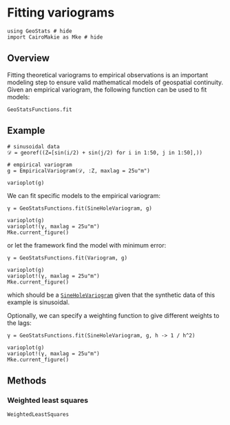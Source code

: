 # Fitting variograms

```@example variofit
using GeoStats # hide
import CairoMakie as Mke # hide
```

## Overview

Fitting theoretical variograms to empirical observations is an important
modeling step to ensure valid mathematical models of geospatial continuity.
Given an empirical variogram, the following function can be used to fit models:

```@docs
GeoStatsFunctions.fit
```

## Example

```@example variofit
# sinusoidal data
𝒟 = georef((Z=[sin(i/2) + sin(j/2) for i in 1:50, j in 1:50],))

# empirical variogram
g = EmpiricalVariogram(𝒟, :Z, maxlag = 25u"m")

varioplot(g)
```

We can fit specific models to the empirical variogram:

```@example variofit
γ = GeoStatsFunctions.fit(SineHoleVariogram, g)

varioplot(g)
varioplot!(γ, maxlag = 25u"m")
Mke.current_figure()
```

or let the framework find the model with minimum error:

```@example variofit
γ = GeoStatsFunctions.fit(Variogram, g)

varioplot(g)
varioplot!(γ, maxlag = 25u"m")
Mke.current_figure()
```

which should be a [`SineHoleVariogram`](@ref) given that the synthetic data
of this example is sinusoidal.

Optionally, we can specify a weighting function to give different weights to the lags:

```@example variofit
γ = GeoStatsFunctions.fit(SineHoleVariogram, g, h -> 1 / h^2)

varioplot(g)
varioplot!(γ, maxlag = 25u"m")
Mke.current_figure()
```

## Methods

### Weighted least squares

```@docs
WeightedLeastSquares
```
